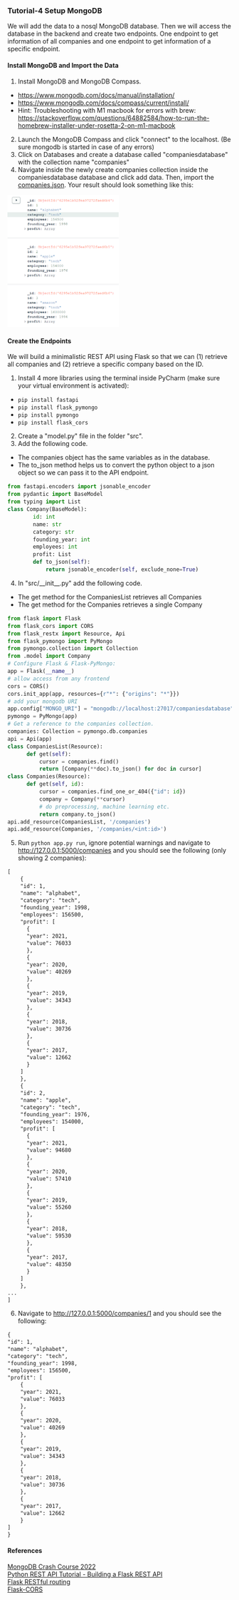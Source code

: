 ### Tutorial-4 Setup MongoDB
We will add the data to a nosql MongoDB database. Then we will access the database in the backend and create two endpoints. One endpoint to get information of all companies and one endpoint to get information of a specific endpoint.

#### Install MongoDB and Import the Data
1. Install MongoDB and MongoDB Compass.
- https://www.mongodb.com/docs/manual/installation/
- https://www.mongodb.com/docs/compass/current/install/
- Hint: Troubleshooting with M1 macbook for errors with brew: https://stackoverflow.com/questions/64882584/how-to-run-the-homebrew-installer-under-rosetta-2-on-m1-macbook
2. Launch the MongoDB Compass and click "connect" to the localhost. (Be sure mongodb is started in case of any errors)
3. Click on Databases and create a database called "companiesdatabase" with the collection name "companies"
4. Navigate inside the newly create companies collection inside the companiesdatabase database and click add data. Then, import the [companies.json](https://drive.google.com/file/d/1v7aDKU86zBzAgcF0erztwqmSB_YYKWJD/view?usp=sharing). Your result should look something like this:

<img src="4_companies.PNG" alt="drawing" width="250"/>

#### Create the Endpoints
We will build a minimalistic REST API using Flask so that we can
(1) retrieve all companies and (2) retrieve a specific company based on the ID.

1. Install 4 more libraries using the terminal inside PyCharm (make sure your virtual environment is activated):
- ``pip install fastapi``
- ``pip install flask_pymongo``
- ``pip install pymongo``
- ``pip install flask_cors``
2. Create a "model.py" file in the folder "src".
3. Add the following code.
- The companies object has the same variables as in the database.
- The to_json method helps us to convert the python object to a json object so we can pass it to the API endpoint.
```python
from fastapi.encoders import jsonable_encoder
from pydantic import BaseModel
from typing import List
class Company(BaseModel):
        id: int
        name: str
        category: str
        founding_year: int
        employees: int
        profit: List
        def to_json(self):
            return jsonable_encoder(self, exclude_none=True)
```
4. In "src/\_\_init\_\_.py" add the following code.
- The get method for the CompaniesList retrieves all Companies
- The get method for the Companies retrieves a single Company

```python
from flask import Flask
from flask_cors import CORS
from flask_restx import Resource, Api
from flask_pymongo import PyMongo
from pymongo.collection import Collection
from .model import Company
# Configure Flask & Flask-PyMongo:
app = Flask(__name__)
# allow access from any frontend
cors = CORS()
cors.init_app(app, resources={r"*": {"origins": "*"}})
# add your mongodb URI
app.config["MONGO_URI"] = "mongodb://localhost:27017/companiesdatabase"
pymongo = PyMongo(app)
# Get a reference to the companies collection.
companies: Collection = pymongo.db.companies
api = Api(app)
class CompaniesList(Resource):
      def get(self):
          cursor = companies.find()
          return [Company(**doc).to_json() for doc in cursor]
class Companies(Resource):
      def get(self, id):
          cursor = companies.find_one_or_404({"id": id})
          company = Company(**cursor)
          # do preprocessing, machine learning etc.
          return company.to_json()
api.add_resource(CompaniesList, '/companies')
api.add_resource(Companies, '/companies/<int:id>')
```
5. Run ``python app.py run``, ignore potential warnings and navigate to http://127.0.0.1:5000/companies and you should see the following (only showing 2 companies):
```
[
    {
    "id": 1,
    "name": "alphabet",
    "category": "tech",
    "founding_year": 1998,
    "employees": 156500,
    "profit": [
      {
      "year": 2021,
      "value": 76033
      },
      {
      "year": 2020,
      "value": 40269
      },
      {
      "year": 2019,
      "value": 34343
      },
      {
      "year": 2018,
      "value": 30736
      },
      {
      "year": 2017,
      "value": 12662
      }
    ]
    },
    {
    "id": 2,
    "name": "apple",
    "category": "tech",
    "founding_year": 1976,
    "employees": 154000,
    "profit": [
      {
      "year": 2021,
      "value": 94680
      },
      {
      "year": 2020,
      "value": 57410
      },
      {
      "year": 2019,
      "value": 55260
      },
      {
      "year": 2018,
      "value": 59530
      },
      {
      "year": 2017,
      "value": 48350
      }
    ]
    },
...
]
```
6. Navigate to http://127.0.0.1:5000/companies/1 and you should see the following:
```
{
"id": 1,
"name": "alphabet",
"category": "tech",
"founding_year": 1998,
"employees": 156500,
"profit": [
    {
    "year": 2021,
    "value": 76033
    },
    {
    "year": 2020,
    "value": 40269
    },
    {
    "year": 2019,
    "value": 34343
    },
    {
    "year": 2018,
    "value": 30736
    },
    {
    "year": 2017,
    "value": 12662
    }
]
}
```
#### References
[MongoDB Crash Course 2022](https://www.youtube.com/watch?v=2QQGWYe7IDU)\
[Python REST API Tutorial - Building a Flask REST API](https://www.youtube.com/watch?v=GMppyAPbLYk)\
[Flask RESTful routing](https://flask-restful.readthedocs.io/en/latest/quickstart.html)\
[Flask-CORS](https://flask-cors.readthedocs.io/en/latest/#)
